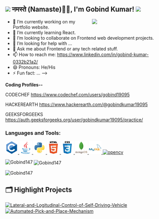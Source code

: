 <h2><img src="https://emojis.slackmojis.com/emojis/images/1531849430/4246/blob-sunglasses.gif?1531849430" width="30"/> नमस्ते (Namaste)🙏🏻, I'm Gobind Kumar! <img src="https://media.giphy.com/media/12oufCB0MyZ1Go/giphy.gif" width="50"></h2>
<img align='right' src="https://c.tenor.com/2uyENRmiUt0AAAAC/coding.gif" width="230">


- 🔭 I’m currently working on my Portfolio website.
- 🌱 I’m currently learning React.
- 👯 I’m looking to collaborate on Frontend web development projects.
- 🤔 I’m looking for help with ...
- 💬 Ask me about Frontend or any tech related stuff.
- 📫 How to reach me: https://www.linkedin.com/in/gobind-kumar-0332b21a2/
- 😄 Pronouns: He/His
- ⚡ Fun fact: ...
-->


**Coding Profiles--** 

CODECHEF https://www.codechef.com/users/gobind19095

HACKEREARTH https://www.hackerearth.com/@gobindkumar19095

GEEKSFORGEEKS https://auth.geeksforgeeks.org/user/gobindkumar19095/practice/



<h3 align="left">Languages and Tools:</h3>
<p align="left"> <a href="https://www.cprogramming.com/" target="_blank"> <img src="https://raw.githubusercontent.com/devicons/devicon/master/icons/c/c-original.svg" alt="c" width="40" height="40"/> </a> <a href="https://www.java.com" target="_blank"> <img src="https://raw.githubusercontent.com/devicons/devicon/master/icons/java/java-original.svg" alt="java" width="40" height="40"/> </a> <a href="https://www.python.org" target="_blank"> <img src="https://raw.githubusercontent.com/devicons/devicon/master/icons/python/python-original.svg" alt="python" width="40" height="40"/> </a> <a href="https://www.w3.org/html/" target="_blank"> <img src="https://raw.githubusercontent.com/devicons/devicon/master/icons/html5/html5-original-wordmark.svg" alt="html5" width="40" height="40"/> </a> <a href="https://www.w3schools.com/css/" target="_blank"> <img src="https://raw.githubusercontent.com/devicons/devicon/master/icons/css3/css3-original-wordmark.svg" alt="css3" width="40" height="40"/> </a>   <a href="https://www.mongodb.com/" target="_blank"> <img src="https://raw.githubusercontent.com/devicons/devicon/master/icons/mongodb/mongodb-original-wordmark.svg" alt="mongodb" width="40" height="40"/> </a> <a href="https://www.mysql.com/" target="_blank"> <img src="https://raw.githubusercontent.com/devicons/devicon/master/icons/mysql/mysql-original-wordmark.svg" alt="mysql" width="40" height="40"/> </a> <a href="https://opencv.org/" target="_blank"> <img src="https://www.vectorlogo.zone/logos/opencv/opencv-icon.svg" alt="opencv" width="40" height="40"/> </a>   </p>

<p><img align="left" src="https://github-readme-stats.vercel.app/api/top-langs?username=Gobind147&show_icons=true&locale=en&layout=compact" alt="Gobind147" /></p>
<p>&nbsp;<img align="center" src="https://github-readme-stats.vercel.app/api?username=Gobind147&show_icons=true&locale=en" alt="Gobind147" /></p>

<p><img align="center" src="https://github-readme-streak-stats.herokuapp.com/?user=Gobind147&" alt="Gobind147" /></p>

## 🗂️ Highlight Projects

<a href="https://github.com/Gobind147/Lateral-and-Logitudinal-Control-of-Self-Driving-Vehicle">
  <img align="center" src="https://github-readme-stats.vercel.app/api/pin/?username=Gobind147&repo=Lateral-and-Logitudinal-Control-of-Self-Driving-Vehicle&show_icons=true&line_height=27&title_color=6aa6f8&text_color=8a919a&icon_color=6aa6f8&bg_color=22272e" alt="Lateral-and-Logitudinal-Control-of-Self-Driving-Vehicle" />
</a>

<a href="https://github.com/Gobind147/Automated-Pick-and-Place-Mechanism">
  <img align="center" src="https://github-readme-stats.vercel.app/api/pin/?username=Gobind147&repo=Automated-Pick-and-Place-Mechanism&show_icons=true&line_height=27&title_color=6aa6f8&text_color=8a919a&icon_color=6aa6f8&bg_color=22272e" alt="Automated-Pick-and-Place-Mechanism" />
</a>

